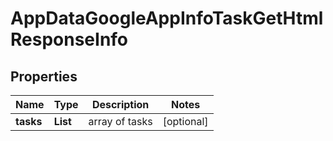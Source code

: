 # AppDataGoogleAppInfoTaskGetHtmlResponseInfo


## Properties

| Name | Type | Description | Notes |
|------------ | ------------- | ------------- | -------------|
**tasks** | **List<AppDataGoogleAppInfoTaskGetHtmlTaskInfo>** | array of tasks |[optional]|